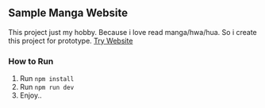 ## Sample Manga Website
This project just my hobby. Because i love read manga/hwa/hua. So i create this project for prototype.
[Try Website](https://kaleidoscopic-monstera-3ff811.netlify.app/)

### How to Run
1. Run `npm install`
2. Run `npm run dev`
3. Enjoy..
